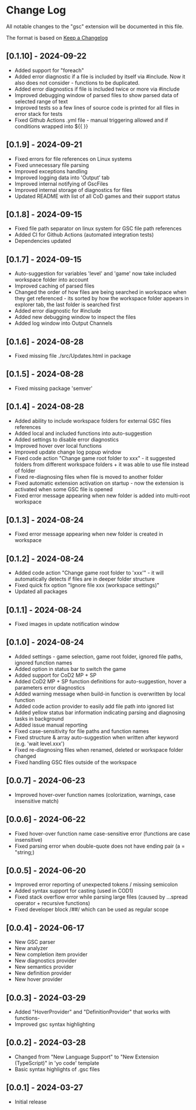 # Change Log

All notable changes to the "gsc" extension will be documented in this file.

The format is based on [Keep a Changelog](https://keepachangelog.com/en/1.1.0/)

## [0.1.10] - 2024-09-22

- Added support for "foreach"
- Added error diagnostic if a file is included by itself via #include. Now it also does not consider - functions to be duplicated.
- Added error diagnostics if file is included twice or more via #include
- Improved debugging window of parsed files to show parsed data of selected range of text
- Improved tests so a few lines of source code is printed for all files in error stack for tests
- Fixed Github Actions .yml file - manual triggering allowed and if conditions wrapped into ${{ }}


## [0.1.9] - 2024-09-21

- Fixed errors for file references on Linux systems
- Fixed unnecessary file parsing
- Improved exceptions handling
- Improved logging data into 'Output' tab
- Improved internal notifying of GscFiles
- Improved internal storage of diagnostics for files
- Updated README with list of all CoD games and their support status


## [0.1.8] - 2024-09-15

- Fixed file path separator on linux system for GSC file path references
- Added CI for Github Actions (automated integration tests)
- Dependencies updated


## [0.1.7] - 2024-09-15

- Auto-suggestion for variables 'level' and 'game' now take included workspace folder into account
- Improved caching of parsed files
- Changed the order of how files are being searched in workspace when they get referenced - its sorted by how the workspace folder appears in explorer tab, the last folder is searched first
- Added error diagnostic for #include
- Added new debugging window to inspect the files
- Added log window into Output Channels


## [0.1.6] - 2024-08-28

- Fixed missing file ./src/Updates.html in package


## [0.1.5] - 2024-08-28

- Fixed missing package 'semver'


## [0.1.4] - 2024-08-28

- Added ability to include workspace folders for external GSC files references
- Added local and included functions into auto-suggestion
- Added settings to disable error diagnostics
- Improved hover over local functions
- Improved update change log popup window
- Fixed code action "Change game root folder to xxx" - it suggested folders from different workspace folders + it was able to use file instead of folder
- Fixed re-diagnosing files when file is moved to another folder
- Fixed automatic extension activation on startup - now the extension is activated when some GSC file is opened
- Fixed error message appearing when new folder is added into multi-root workspace


## [0.1.3] - 2024-08-24

- Fixed error message appearing when new folder is created in workspace


## [0.1.2] - 2024-08-24

- Added code action "Change game root folder to 'xxx'" - it will automatically detects if files are in deeper folder structure
- Fixed quick fix option "Ignore file xxx (workspace settings)"
- Updated all packages


## [0.1.1] - 2024-08-24

- Fixed images in update notification window


## [0.1.0] - 2024-08-24

- Added settings - game selection, game root folder, ignored file paths, ignored function names
- Added option in status bar to switch the game
- Added support for CoD2 MP + SP
- Added CoD2 MP + SP function definitions for auto-suggestion, hover a parameters error diagnostics
- Added warning message when build-in function is overwritten by local function
- Added code action provider to easily add file path into ignored list
- Added yellow status bar information indicating parsing and diagnosing tasks in background
- Added issue manual reporting
- Fixed case-sensitivity for file paths and function names
- Fixed structure & array auto-suggestion when written after keyword (e.g. 'wait level.xxx')
- Fixed re-diagnosing files when renamed, deleted or workspace folder changed
- Fixed handling GSC files outside of the workspace


## [0.0.7] - 2024-06-23

- Improved hover-over function names (colorization, warnings, case insensitive match)


## [0.0.6] - 2024-06-22

- Fixed hover-over function name case-sensitive error (functions are case insensitive)
- Fixed parsing error when double-quote does not have ending pair (a = "string;)


## [0.0.5] - 2024-06-20

- Improved error reporting of unexpected tokens / missing semicolon
- Added syntax support for casting (used in COD1)
- Fixed stack overflow error while parsing large files (caused by ...spread operator + recursive functions)
- Fixed developer block /##/ which can be used as regular scope


## [0.0.4] - 2024-06-17

- New GSC parser
- New analyzer
- New completion item provider
- New diagnostics provider
- New semantics provider
- New definition provider
- New hover provider


## [0.0.3] - 2024-03-29

- Added "HoverProvider" and "DefinitionProvider" that works with functions-
- Improved gsc syntax highlighting


## [0.0.2] - 2024-03-28

- Changed from "New Language Support" to "New Extension (TypeScript)" in 'yo code' template
- Basic syntax highlights of .gsc files


## [0.0.1] - 2024-03-27

- Initial release

